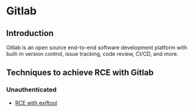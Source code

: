 # Gitlab

## Introduction

Gitlab is an open source end-to-end software development platform with built-in version control, issue tracking, code review, CI/CD, and more.

## Techniques to achieve RCE with Gitlab

### Unauthenticated

 - [RCE with exiftool](techniques/CVE-2021-22205%20-%20Preauth%20RCE%20using%20ExifTool/README.md)



